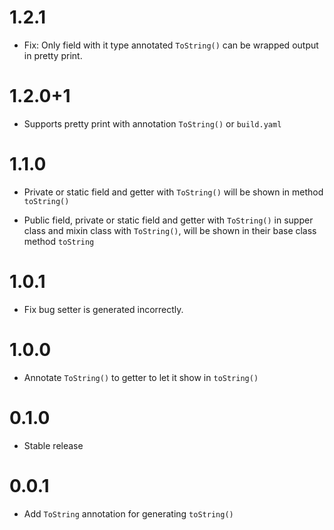 # 1.2.1
- Fix: Only field with it type annotated `ToString()` can be wrapped output in pretty print.

# 1.2.0+1
- Supports pretty print with annotation `ToString()` or `build.yaml`

# 1.1.0
- Private or static field and getter with `ToString()` will be shown in 
method `toString()`

- Public field, private or static field and getter with `ToString()` in 
supper class and mixin class with `ToString()`, will be shown in their
base class method `toString`

# 1.0.1

- Fix bug setter is generated incorrectly.

# 1.0.0

- Annotate `ToString()` to getter to let it show in `toString()`

# 0.1.0

- Stable release

# 0.0.1

- Add `ToString` annotation for generating `toString()`
